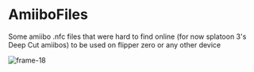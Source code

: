 # AmiiboFiles
Some amiibo .nfc files that were hard to find online (for now splatoon 3's Deep Cut amiibos) to be used on flipper zero or any other device 


![frame-18](https://github.com/Re3koning/AmiiboFiles/assets/73043633/9596b62f-a4ea-40d9-870e-b5a55e079156)

